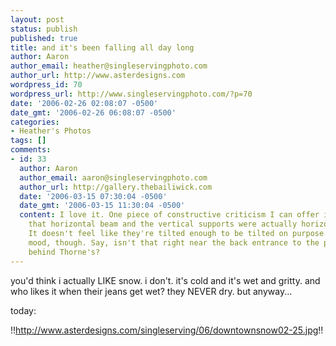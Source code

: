 ```yaml
---
layout: post
status: publish
published: true
title: and it's been falling all day long
author: Aaron
author_email: heather@singleservingphoto.com
author_url: http://www.asterdesigns.com
wordpress_id: 70
wordpress_url: http://www.singleservingphoto.com/?p=70
date: '2006-02-26 02:08:07 -0500'
date_gmt: '2006-02-26 06:08:07 -0500'
categories:
- Heather's Photos
tags: []
comments:
- id: 33
  author: Aaron
  author_email: aaron@singleservingphoto.com
  author_url: http://gallery.thebailiwick.com
  date: '2006-03-15 07:30:04 -0500'
  date_gmt: '2006-03-15 11:30:04 -0500'
  content: I love it. One piece of constructive criticism I can offer is that I wish
    that horizontal beam and the vertical supports were actually horizontal and vertical.
    It doesn't feel like they're tilted enough to be tilted on purpose. I love the
    mood, though. Say, isn't that right near the back entrance to the parking garage
    behind Thorne's?
---
```

you'd think i actually LIKE snow. i don't. it's cold and it's wet and
gritty. and who likes it when their jeans get wet? they NEVER dry. but
anyway...

today:

!!http://www.asterdesigns.com/singleserving/06/downtownsnow02-25.jpg!!
